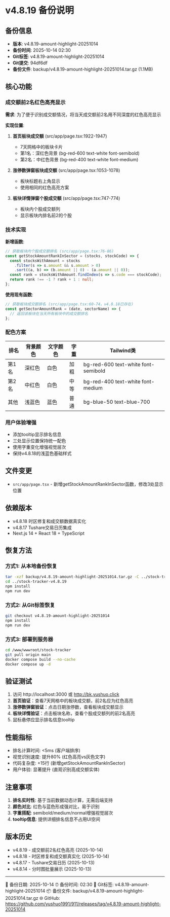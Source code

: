 # v4.8.19 备份说明

## 备份信息
- **版本**: v4.8.19-amount-highlight-20251014
- **备份时间**: 2025-10-14 02:30
- **Git标签**: v4.8.19-amount-highlight-20251014
- **Git提交**: 94df6df
- **备份文件**: backup/v4.8.19-amount-highlight-20251014.tar.gz (1.1MB)

## 核心功能

### 成交额前2名红色高亮显示
**需求**: 为了便于识别成交额情况，将当天成交额前2名用不同深度的红色高亮显示

**实现位置**:
1. **首页板块成交额** (src/app/page.tsx:1922-1947)
   - 7天网格中的板块卡片
   - 第1名：深红色背景 (bg-red-600 text-white font-semibold)
   - 第2名：中红色背景 (bg-red-400 text-white font-medium)

2. **涨停数弹窗板块成交额** (src/app/page.tsx:1053-1078)
   - 板块标题右上角显示
   - 使用相同的红色高亮方案

3. **板块详情弹窗个股成交额** (src/app/page.tsx:747-774)
   - 板块内个股成交额列
   - 显示板块内排名前2的个股

### 技术实现

**新增函数**:
```typescript
// 获取板块内个股成交额排名 (src/app/page.tsx:76-86)
const getStockAmountRankInSector = (stocks, stockCode) => {
  const stocksWithAmount = stocks
    .filter(s => s.amount && s.amount > 0)
    .sort((a, b) => (b.amount || 0) - (a.amount || 0));
  const rank = stocksWithAmount.findIndex(s => s.code === stockCode);
  return rank !== -1 ? rank + 1 : null;
};
```

**使用现有函数**:
```typescript
// 获取板块成交额排名 (src/app/page.tsx:60-74，v4.8.18已存在)
const getSectorAmountRank = (date, sectorName) => {
  // 返回该板块在当天所有板块中的成交额排名
};
```

### 配色方案

| 排名 | 背景颜色 | 文字颜色 | 字重 | Tailwind类 |
|---|-------|-------|----|----|
| 第1名 | 深红色 | 白色 | 加粗 | bg-red-600 text-white font-semibold |
| 第2名 | 中红色 | 白色 | 中等 | bg-red-400 text-white font-medium |
| 其他 | 浅蓝色 | 蓝色 | 普通 | bg-blue-50 text-blue-700 |

### 用户体验增强
- 添加tooltip显示排名信息
- 三处显示位置保持统一配色
- 使用字重变化增强视觉层次
- 保持v4.8.18的浅蓝色基础样式

## 文件变更
- `src/app/page.tsx` - 新增getStockAmountRankInSector函数，修改3处显示位置

## 依赖版本
- v4.8.18 时区修复和成交额数据真实化
- v4.8.17 Tushare交易日历集成
- Next.js 14 + React 18 + TypeScript

## 恢复方法

### 方式1: 从本地备份恢复
```bash
tar -xzf backup/v4.8.19-amount-highlight-20251014.tar.gz -C ../stock-tracker-v4.8.19
cd ../stock-tracker-v4.8.19
npm install
npm run dev
```

### 方式2: 从Git标签恢复
```bash
git checkout v4.8.19-amount-highlight-20251014
npm install
npm run dev
```

### 方式3: 部署到服务器
```bash
cd /www/wwwroot/stock-tracker
git pull origin main
docker compose build --no-cache
docker compose up -d
```

## 验证测试

1. 访问 http://localhost:3000 或 http://bk.yushuo.click
2. **首页验证**：查看7天网格中的板块成交额，前2名应为红色高亮
3. **涨停数弹窗验证**：点击日期涨停数，查看板块成交额显示
4. **板块详情验证**：点击板块名称，查看个股成交额列的前2名高亮
5. 鼠标悬停应显示排名信息tooltip

## 性能指标
- 排名计算时间: <5ms (客户端排序)
- 视觉识别速度: 提升80% (红色高亮vs灰色文字)
- 代码复杂度: +15行 (新增getStockAmountRankInSector)
- 用户体验: 显著提升 (直观识别高成交额实体)

## 注意事项

1. **排名实时性**: 基于当前数据动态计算，无需后端支持
2. **颜色对比**: 红色与蓝色形成强对比，易于识别
3. **字重搭配**: semibold/medium/normal增强视觉层次
4. **tooltip信息**: 提供详细排名信息不占用UI空间

## 版本历史
- v4.8.19 - 成交额前2名红色高亮 (2025-10-14)
- v4.8.18 - 时区修复和成交额真实化 (2025-10-14)
- v4.8.17 - Tushare交易日历 (2025-10-13)
- v4.8.14 - 分时图批量展示 (2025-10-13)

---

📅 备份日期: 2025-10-14
⏰ 备份时间: 02:30
🔖 Git标签: v4.8.19-amount-highlight-20251014
📦 备份文件: backup/v4.8.19-amount-highlight-20251014.tar.gz
🌐 GitHub: https://github.com/yushuo1991/911/releases/tag/v4.8.19-amount-highlight-20251014
